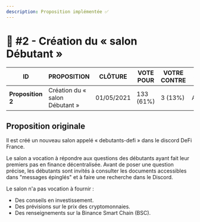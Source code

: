 ```yaml
---
description: Proposition implémentée ✅
---
```


# 📜 #2 - Création du « salon Débutant »

| ID                | PROPOSITION                    | CLÔTURE    | VOTE POUR | VOTRE CONTRE | STATUT   |
| ----------------- | ------------------------------ | ---------- | --------- | ------------ | -------- |
| **Proposition 2** | Création du « salon Débutant » | 01/05/2021 | 133 (61%) | 3 (13%)      | Acceptée |

## Proposition originale

Il est créé un nouveau salon appelé « debutants-defi » dans le discord DeFi France.

Le salon a vocation à répondre aux questions des débutants ayant fait leur premiers pas en finance décentralisée. Avant de poser une question précise, les débutants sont invités à consulter les documents accessibles dans "messages épinglés" et à faire une recherche dans le Discord.

Le salon n'a pas vocation à fournir :

* Des conseils en investissement.
* Des prévisions sur le prix des cryptomonnaies.
* Des renseignements sur la Binance Smart Chain (BSC).
